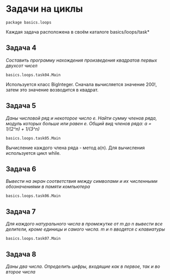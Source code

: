 Задачи на циклы
===============

	package basics.loops

Каждая задача расположена в своём каталоге basics/loops/task*

Задача 4
------------------------------
*Составить программу нахождения произведения квадратов первых двухсот чисел*

	basics.loops.task04.Main

Используется класс BigInteger. Сначала вычисляется значение 200!, затем это значение возводится в квадрат.

Задача 5
------------------------------
*Даны числовой ряд и некоторое число e. Найти сумму членов ряда, модуль которых больше или равен e.
Общий вид членов ряда: a = 1/(2^n) + 1/(3^n)*

	basics.loops.task05.Main

Вычисление каждого члена ряда - метод a(n). Для вычиcления используется цикл while.

Задача 6
------------------------------
*Вывести на экран соответствия между символами и их численными обозначениями в памяти компьютера*

	basics.loops.task06.Main

Задача 7
------------------------------
*Для каждого натурального числа в промежутке от m до n вывести все делители, кроме единицы и самого числа. m и n вводятся с клавиатуры*

	basics.loops.task07.Main

Задача 8
------------------------------
*Даны два числа. Определить цифры, входящие как в первое, так и во второе числа*
